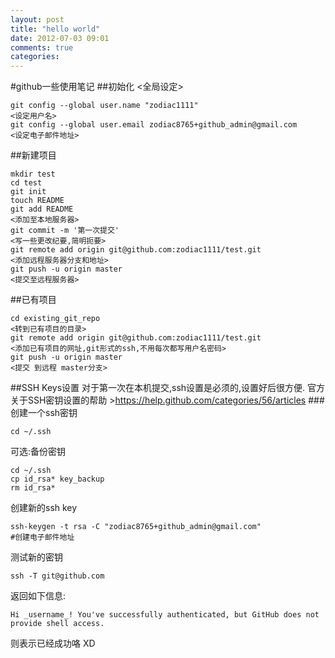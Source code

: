 ```yaml
---
layout: post
title: "hello world"
date: 2012-07-03 09:01
comments: true
categories: 
---
```


#github一些使用笔记
##初始化
<全局设定>

	git config --global user.name "zodiac1111"
	<设定用户名>
	git config --global user.email zodiac8765+github_admin@gmail.com
	<设定电子邮件地址>

##新建项目


	mkdir test
	cd test
	git init
	touch README
  	git add README
 	<添加至本地服务器>
	git commit -m '第一次提交'
	<写一些更改纪要,简明扼要>
  	git remote add origin git@github.com:zodiac1111/test.git
	<添加远程服务器分支和地址>
 	git push -u origin master
  	<提交至远程服务器>

##已有项目

	cd existing_git_repo
	<转到已有项目的目录>
	git remote add origin git@github.com:zodiac1111/test.git
	<添加已有项目的网址,git形式的ssh,不用每次都写用户名密码>
	git push -u origin master
	<提交 到远程 master分支>

##SSH Keys设置
对于第一次在本机提交,ssh设置是必须的,设置好后很方便.
官方关于SSH密钥设置的帮助 >https://help.github.com/categories/56/articles
###创建一个ssh密钥

	cd ~/.ssh
可选:备份密钥

	cd ~/.ssh
	cp id_rsa* key_backup
	rm id_rsa*

创建新的ssh key
	
	ssh-keygen -t rsa -C "zodiac8765+github_admin@gmail.com"
	#创建电子邮件地址

测试新的密钥

	ssh -T git@github.com

返回如下信息:

	Hi _username_! You've successfully authenticated, but GitHub does not
	provide shell access.

则表示已经成功咯 XD
